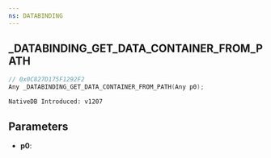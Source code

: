 ```yaml
---
ns: DATABINDING
---
```

## _DATABINDING_GET_DATA_CONTAINER_FROM_PATH

```c
// 0x0C827D175F1292F2
Any _DATABINDING_GET_DATA_CONTAINER_FROM_PATH(Any p0);
```

```
NativeDB Introduced: v1207
```

## Parameters
* **p0**:
